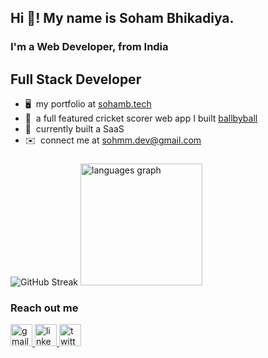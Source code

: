 <h2 align="left">Hi 👋! My name is Soham Bhikadiya.</h2>
<h3>I'm a Web Developer, from India</h3>

Full Stack Developer
--------------------

* 🖥️  my portfolio at [sohamb.tech](https://www.sohamb.tech/)
* 🎾  a full featured cricket scorer web app I built [ballbyball](https://ballbyball.vercel.app)
* 🎯  currently built a SaaS
* ✉️  connect me at [sohmm.dev@gmail.com](mailto:sohmm.dev@gmail.com)

###

<div>
  <img src="https://streak-stats.demolab.com?user=soham2k06&theme=dark&hide_border=true" alt="GitHub Streak" />
  <img src="https://github-readme-stats.vercel.app/api/top-langs?username=soham2k06&locale=en&hide_title=false&layout=compact&card_width=320&langs_count=5&theme=dracula&hide_border=false" height="195px" alt="languages graph"  />
</div>


<h3>Reach out me</h3>

<div align="left">
  <a href="mailto:sohmm.dev@gmail.com" target="_blank">
    <img src="https://img.shields.io/static/v1?message=Gmail&logo=gmail&label=&color=D14836&logoColor=white&labelColor=&style=for-the-badge" height="35" alt="gmail logo"  />
  </a>
  <a href="https://www.linkedin.com/in/soham-bhikadiya/" target="_blank">
    <img src="https://img.shields.io/static/v1?message=LinkedIn&logo=linkedin&label=&color=0077B5&logoColor=white&labelColor=&style=for-the-badge" height="35" alt="linkedin logo"  />
  </a>
  <a href="https://twitter.com/sohmmdev" target="_blank">
    <img src="https://img.shields.io/static/v1?message=Twitter&logo=twitter&label=&color=1DA1F2&logoColor=white&labelColor=&style=for-the-badge" height="35" alt="twitter logo"  />
  </a>
</div>
